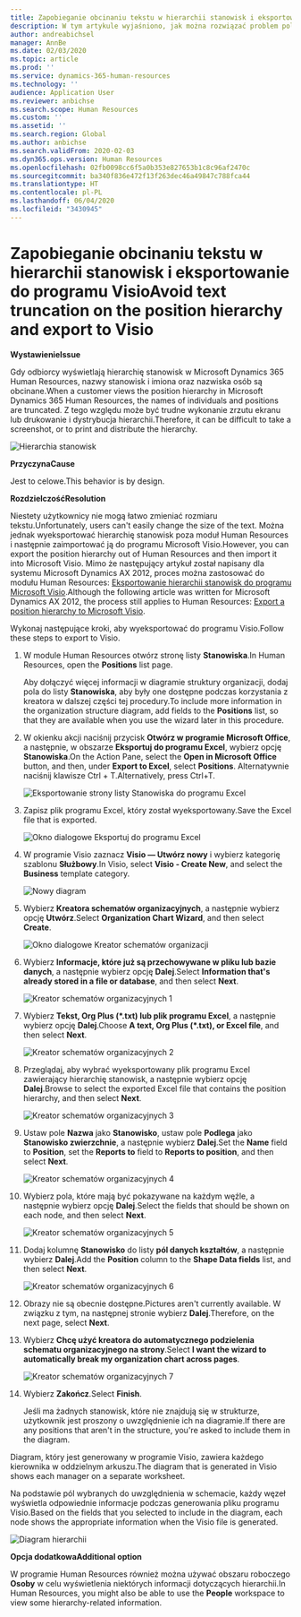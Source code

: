 ```yaml
---
title: Zapobieganie obcinaniu tekstu w hierarchii stanowisk i eksportowanie do programu Visio
description: W tym artykule wyjaśniono, jak można rozwiązać problem polegający na tym, że nazwy stanowisk i imiona i nazwiska osób są obcinane, gdy odbiorcy wyświetlają hierarchię stanowisk w Microsoft Dynamics 365 Human Resources. Obcinanie tekstu może utrudniać wykonywanie zrzutów ekranu lub wydrukowanie hierarchii.
author: andreabichsel
manager: AnnBe
ms.date: 02/03/2020
ms.topic: article
ms.prod: ''
ms.service: dynamics-365-human-resources
ms.technology: ''
audience: Application User
ms.reviewer: anbichse
ms.search.scope: Human Resources
ms.custom: ''
ms.assetid: ''
ms.search.region: Global
ms.author: anbichse
ms.search.validFrom: 2020-02-03
ms.dyn365.ops.version: Human Resources
ms.openlocfilehash: 02fb0098cc6f5a0b353e827653b1c8c96af2470c
ms.sourcegitcommit: ba340f836e472f13f263dec46a49847c788fca44
ms.translationtype: HT
ms.contentlocale: pl-PL
ms.lasthandoff: 06/04/2020
ms.locfileid: "3430945"
---
```

# <a name="avoid-text-truncation-on-the-position-hierarchy-and-export-to-visio"></a><span data-ttu-id="dc87e-104">Zapobieganie obcinaniu tekstu w hierarchii stanowisk i eksportowanie do programu Visio</span><span class="sxs-lookup"><span data-stu-id="dc87e-104">Avoid text truncation on the position hierarchy and export to Visio</span></span>

<span data-ttu-id="dc87e-105">**Wystawienie**</span><span class="sxs-lookup"><span data-stu-id="dc87e-105">**Issue**</span></span>

<span data-ttu-id="dc87e-106">Gdy odbiorcy wyświetlają hierarchię stanowisk w Microsoft Dynamics 365 Human Resources, nazwy stanowisk i imiona oraz nazwiska osób są obcinane.</span><span class="sxs-lookup"><span data-stu-id="dc87e-106">When a customer views the position hierarchy in Microsoft Dynamics 365 Human Resources, the names of individuals and positions are truncated.</span></span> <span data-ttu-id="dc87e-107">Z tego względu może być trudne wykonanie zrzutu ekranu lub drukowanie i dystrybucja hierarchii.</span><span class="sxs-lookup"><span data-stu-id="dc87e-107">Therefore, it can be difficult to take a screenshot, or to print and distribute the hierarchy.</span></span>

![Hierarchia stanowisk](media/position-h.png)

<span data-ttu-id="dc87e-109">**Przyczyna**</span><span class="sxs-lookup"><span data-stu-id="dc87e-109">**Cause**</span></span>

<span data-ttu-id="dc87e-110">Jest to celowe.</span><span class="sxs-lookup"><span data-stu-id="dc87e-110">This behavior is by design.</span></span>

<span data-ttu-id="dc87e-111">**Rozdzielczość**</span><span class="sxs-lookup"><span data-stu-id="dc87e-111">**Resolution**</span></span>

<span data-ttu-id="dc87e-112">Niestety użytkownicy nie mogą łatwo zmieniać rozmiaru tekstu.</span><span class="sxs-lookup"><span data-stu-id="dc87e-112">Unfortunately, users can't easily change the size of the text.</span></span> <span data-ttu-id="dc87e-113">Można jednak wyeksportować hierarchię stanowisk poza moduł Human Resources i następnie zaimportować ją do programu Microsoft Visio.</span><span class="sxs-lookup"><span data-stu-id="dc87e-113">However, you can export the position hierarchy out of Human Resources and then import it into Microsoft Visio.</span></span> <span data-ttu-id="dc87e-114">Mimo że następujący artykuł został napisany dla systemu Microsoft Dynamics AX 2012, proces można zastosować do modułu Human Resources: [Eksportowanie hierarchii stanowisk do programu Microsoft Visio](https://docs.microsoft.com/dynamicsax-2012/appuser-itpro/export-a-position-hierarchy-to-microsoft-visio).</span><span class="sxs-lookup"><span data-stu-id="dc87e-114">Although the following article was written for Microsoft Dynamics AX 2012, the process still applies to Human Resources: [Export a position hierarchy to Microsoft Visio](https://docs.microsoft.com/dynamicsax-2012/appuser-itpro/export-a-position-hierarchy-to-microsoft-visio).</span></span>

<span data-ttu-id="dc87e-115">Wykonaj następujące kroki, aby wyeksportować do programu Visio.</span><span class="sxs-lookup"><span data-stu-id="dc87e-115">Follow these steps to export to Visio.</span></span>

1. <span data-ttu-id="dc87e-116">W module Human Resources otwórz stronę listy **Stanowiska**.</span><span class="sxs-lookup"><span data-stu-id="dc87e-116">In Human Resources, open the **Positions** list page.</span></span>

    <span data-ttu-id="dc87e-117">Aby dołączyć więcej informacji w diagramie struktury organizacji, dodaj pola do listy **Stanowiska**, aby były one dostępne podczas korzystania z kreatora w dalszej części tej procedury.</span><span class="sxs-lookup"><span data-stu-id="dc87e-117">To include more information in the organization structure diagram, add fields to the **Positions** list, so that they are available when you use the wizard later in this procedure.</span></span>

2. <span data-ttu-id="dc87e-118">W okienku akcji naciśnij przycisk **Otwórz w programie Microsoft Office**, a następnie, w obszarze **Eksportuj do programu Excel**, wybierz opcję **Stanowiska**.</span><span class="sxs-lookup"><span data-stu-id="dc87e-118">On the Action Pane, select the **Open in Microsoft Office** button, and then, under **Export to Excel**, select **Positions**.</span></span> <span data-ttu-id="dc87e-119">Alternatywnie naciśnij klawisze Ctrl + T.</span><span class="sxs-lookup"><span data-stu-id="dc87e-119">Alternatively, press Ctrl+T.</span></span>

    ![Eksportowanie strony listy Stanowiska do programu Excel](media/org-admin.png)

3. <span data-ttu-id="dc87e-121">Zapisz plik programu Excel, który został wyeksportowany.</span><span class="sxs-lookup"><span data-stu-id="dc87e-121">Save the Excel file that is exported.</span></span>

    ![Okno dialogowe Eksportuj do programu Excel](media/export-excel.png)

4. <span data-ttu-id="dc87e-123">W programie Visio zaznacz **Visio — Utwórz nowy** i wybierz kategorię szablonu **Służbowy**.</span><span class="sxs-lookup"><span data-stu-id="dc87e-123">In Visio, select **Visio - Create New**, and select the **Business** template category.</span></span>

    ![Nowy diagram](media/new.png)

5. <span data-ttu-id="dc87e-125">Wybierz **Kreatora schematów organizacyjnych**, a następnie wybierz opcję **Utwórz**.</span><span class="sxs-lookup"><span data-stu-id="dc87e-125">Select **Organization Chart Wizard**, and then select **Create**.</span></span>

    ![Okno dialogowe Kreator schematów organizacji](media/orgchart-wizard.png)

6. <span data-ttu-id="dc87e-127">Wybierz **Informacje, które już są przechowywane w pliku lub bazie danych**, a następnie wybierz opcję **Dalej**.</span><span class="sxs-lookup"><span data-stu-id="dc87e-127">Select **Information that's already stored in a file or database**, and then select **Next**.</span></span>

    ![Kreator schematów organizacyjnych 1](media/orgchart-wizard7.png)

7. <span data-ttu-id="dc87e-129">Wybierz **Tekst, Org Plus (\*.txt) lub plik programu Excel**, a następnie wybierz opcję **Dalej**.</span><span class="sxs-lookup"><span data-stu-id="dc87e-129">Choose **A text, Org Plus (\*.txt), or Excel file**, and then select **Next**.</span></span>

    ![Kreator schematów organizacyjnych 2](media/orgchart-wizard3.png)

8. <span data-ttu-id="dc87e-131">Przeglądaj, aby wybrać wyeksportowany plik programu Excel zawierający hierarchię stanowisk, a następnie wybierz opcję **Dalej**.</span><span class="sxs-lookup"><span data-stu-id="dc87e-131">Browse to select the exported Excel file that contains the position hierarchy, and then select **Next**.</span></span>

    ![Kreator schematów organizacyjnych 3](media/orgchart-wizard2.png)

9. <span data-ttu-id="dc87e-133">Ustaw pole **Nazwa** jako **Stanowisko**, ustaw pole **Podlega** jako **Stanowisko zwierzchnie**, a następnie wybierz **Dalej**.</span><span class="sxs-lookup"><span data-stu-id="dc87e-133">Set the **Name** field to **Position**, set the **Reports to** field to **Reports to position**, and then select **Next**.</span></span>

    ![Kreator schematów organizacyjnych 4](media/orgchart-wizard1.png)

10. <span data-ttu-id="dc87e-135">Wybierz pola, które mają być pokazywane na każdym węźle, a następnie wybierz opcję **Dalej**.</span><span class="sxs-lookup"><span data-stu-id="dc87e-135">Select the fields that should be shown on each node, and then select **Next**.</span></span>

    ![Kreator schematów organizacyjnych 5](media/orgchart-wizard5.png)

11. <span data-ttu-id="dc87e-137">Dodaj kolumnę **Stanowisko** do listy **pól danych kształtów**, a następnie wybierz **Dalej**.</span><span class="sxs-lookup"><span data-stu-id="dc87e-137">Add the **Position** column to the **Shape Data fields** list, and then select **Next**.</span></span>

    ![Kreator schematów organizacyjnych 6](media/orgchart-wizard6.png)

12. <span data-ttu-id="dc87e-139">Obrazy nie są obecnie dostępne.</span><span class="sxs-lookup"><span data-stu-id="dc87e-139">Pictures aren't currently available.</span></span> <span data-ttu-id="dc87e-140">W związku z tym, na następnej stronie wybierz **Dalej**.</span><span class="sxs-lookup"><span data-stu-id="dc87e-140">Therefore, on the next page, select **Next**.</span></span>
13. <span data-ttu-id="dc87e-141">Wybierz **Chcę użyć kreatora do automatycznego podzielenia schematu organizacyjnego na strony**.</span><span class="sxs-lookup"><span data-stu-id="dc87e-141">Select **I want the wizard to automatically break my organization chart across pages**.</span></span>

    ![Kreator schematów organizacyjnych 7](media/orgchart-wizard4.png)

14. <span data-ttu-id="dc87e-143">Wybierz **Zakończ**.</span><span class="sxs-lookup"><span data-stu-id="dc87e-143">Select **Finish**.</span></span>

    <span data-ttu-id="dc87e-144">Jeśli ma żadnych stanowisk, które nie znajdują się w strukturze, użytkownik jest proszony o uwzględnienie ich na diagramie.</span><span class="sxs-lookup"><span data-stu-id="dc87e-144">If there are any positions that aren't in the structure, you're asked to include them in the diagram.</span></span>

<span data-ttu-id="dc87e-145">Diagram, który jest generowany w programie Visio, zawiera każdego kierownika w oddzielnym arkuszu.</span><span class="sxs-lookup"><span data-stu-id="dc87e-145">The diagram that is generated in Visio shows each manager on a separate worksheet.</span></span>

<span data-ttu-id="dc87e-146">Na podstawie pól wybranych do uwzględnienia w schemacie, każdy węzeł wyświetla odpowiednie informacje podczas generowania pliku programu Visio.</span><span class="sxs-lookup"><span data-stu-id="dc87e-146">Based on the fields that you selected to include in the diagram, each node shows the appropriate information when the Visio file is generated.</span></span>

![Diagram hierarchii](media/hierarchy.png)

<span data-ttu-id="dc87e-148">**Opcja dodatkowa**</span><span class="sxs-lookup"><span data-stu-id="dc87e-148">**Additional option**</span></span>

<span data-ttu-id="dc87e-149">W programie Human Resources również można używać obszaru roboczego **Osoby** w celu wyświetlenia niektórych informacji dotyczących hierarchii.</span><span class="sxs-lookup"><span data-stu-id="dc87e-149">In Human Resources, you might also be able to use the **People** workspace to view some hierarchy-related information.</span></span>
